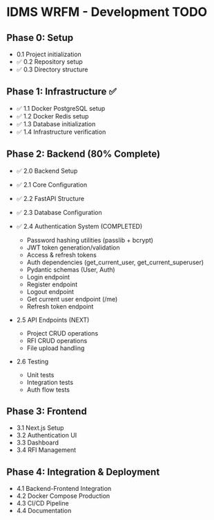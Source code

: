 ﻿# IDMS WRFM - Development TODO

## Phase 0: Setup 
-  0.1 Project initialization
- ✅ 0.2 Repository setup  
- ✅ 0.3 Directory structure

## Phase 1: Infrastructure ✅
- ✅ 1.1 Docker PostgreSQL setup
- ✅ 1.2 Docker Redis setup
- ✅ 1.3 Database initialization
- ✅ 1.4 Infrastructure verification

## Phase 2: Backend (80% Complete)
- ✅ 2.0 Backend Setup
- ✅ 2.1 Core Configuration  
- ✅ 2.2 FastAPI Structure
- ✅ 2.3 Database Configuration
- ✅ 2.4 Authentication System (COMPLETED)
   - Password hashing utilities (passlib + bcrypt)
   - JWT token generation/validation
   - Access & refresh tokens
   - Auth dependencies (get_current_user, get_current_superuser)
   - Pydantic schemas (User, Auth)
   - Login endpoint
   - Register endpoint
   - Logout endpoint
   - Get current user endpoint (/me)
   - Refresh token endpoint

-  2.5 API Endpoints (NEXT)
   - Project CRUD operations
   - RFI CRUD operations
   - File upload handling

-  2.6 Testing
   - Unit tests
   - Integration tests
   - Auth flow tests

## Phase 3: Frontend
-  3.1 Next.js Setup
-  3.2 Authentication UI
-  3.3 Dashboard
-  3.4 RFI Management

## Phase 4: Integration & Deployment
-  4.1 Backend-Frontend Integration
-  4.2 Docker Compose Production
-  4.3 CI/CD Pipeline
-  4.4 Documentation


